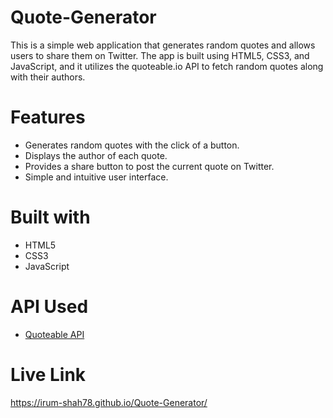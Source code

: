 # Quote-Generator
This is a simple web application that generates random quotes and allows users to share them on Twitter. The app is built using HTML5, CSS3, and JavaScript, and it utilizes the quoteable.io API to fetch random quotes along with their authors.

# Features
-  Generates random quotes with the click of a button.
-  Displays the author of each quote.
-  Provides a share button to post the current quote on Twitter.
-  Simple and intuitive user interface.

# Built with
-  HTML5
-  CSS3
-  JavaScript

# API Used
-  [Quoteable API](https://api.quotable.io/)

# Live Link
https://irum-shah78.github.io/Quote-Generator/